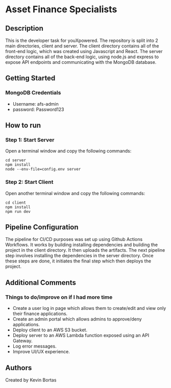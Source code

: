 # Asset Finance Specialists

## Description

This is the developer task for youXpowered. The repository is split into 2 main directories, client and server. The client directory contains all of the front-end logic, which was created using Javascript and React. The server directory contains all of the back-end logic, using node.js and express to expose API endpoints and communicating with the MongoDB database.

## Getting Started

### MongoDB Credentials

* Username: afs-admin
* password: Password123

## How to run

### Step 1: Start Server

Open a terminal window and copy the following commands:

```
cd server
npm install
node --env-file=config.env server
```

### Step 2: Start Client

Open another terminal window and copy the following commands:

```
cd client
npm install
npm run dev
```

## Pipeline Configuration

The pipeline for CI/CD purposes was set up using Github Actions Workflows. It works by building installing dependencies and building the project in the client directory. It then uploads the artifacts. The next pipeline step involves installing the dependencies in the server directory. Once these steps are done, it initiates the final step which then deploys the project.

## Additional Comments

### Things to do/improve on if I had more time

* Create a user log in page which allows them to create/edit and view only their finance applications.
* Create an admin portal which allows admins to approve/deny applications.
* Deploy client to an AWS S3 bucket.
* Deploy server to an AWS Lambda function exposed using an API Gateway.
* Log error messages.
* Improve UI/UX experience.

## Authors

Created by Kevin Bortas
